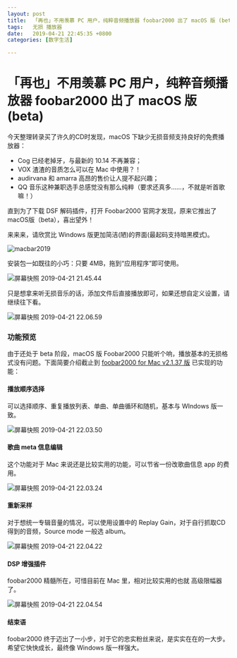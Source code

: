 ```yaml
---
layout: post
title:  「再也」不用羡慕 PC 用户，纯粹音频播放器 foobar2000 出了 macOS 版 (beta)
tags:   无损 播放器
date:   2019-04-21 22:45:35 +0800
categories: [数字生活] 

---
```


# 「再也」不用羡慕 PC 用户，纯粹音频播放器 foobar2000 出了 macOS 版 (beta)

今天整理转录买了许久的CD时发现，macOS 下缺少无损音频支持良好的免费播放器：

- Cog 已经老掉牙，与最新的 10.14 不再兼容；
- VOX 渣渣的音质怎么可以在 Mac 中使用？！
- audirvana 和 amarra 高昂的售价让人提不起兴趣；
- QQ 音乐这种兼职选手总感觉没有那么纯粹（要求还真多……，不就是听首歌嘛！）

直到为了下载 DSF 解码插件，打开 Foobar2000 官网才发现，原来它推出了 macOS版（beta），喜出望外！

来来来，请欣赏比 Windows 版更加简洁(陋)的界面(最起码支持暗黑模式)。

![macbar2019](https://ws4.sinaimg.cn/large/006tNc79ly1g2ambr6nqwj318d0u0n78.jpg)

安装包一如既往的小巧：只要 4MB，拖到“应用程序”即可使用。

![屏幕快照 2019-04-21 21.45.44](https://ws2.sinaimg.cn/large/006tNc79ly1g2amk1yecnj30q80rggvc.jpg)

只是想拿来听无损音乐的话，添加文件后直接播放即可，如果还想自定义设置，请继续往下看。

![屏幕快照 2019-04-21 22.06.59](https://ws1.sinaimg.cn/large/006tNc79ly1g2amqwsemqj30cg0csgnf.jpg)

### 功能预览

由于还处于 beta 阶段，macOS 版 Foobar2000 只能听个响，播放基本的无损格式没有问题。下面简要介绍截止到 [foobar2000 for Mac v2.1.37 版](http://www.foobar2000.org/getfile/76ebb0d91cf10363239224c555a6f1dc/foobar2000-v2.1.37.dmg) 已实现的功能：

#### 播放顺序选择

可以选择顺序、重复播放列表、单曲、单曲循环和随机，基本与 WIndows 版一致。

![屏幕快照 2019-04-21 22.03.50](https://ws2.sinaimg.cn/large/006tNc79ly1g2ammhz1jzj30ai0800tq.jpg)

#### 歌曲 meta 信息编辑

这个功能对于 Mac 来说还是比较实用的功能，可以节省一份改歌曲信息 app 的费用。

![屏幕快照 2019-04-21 22.03.24](https://ws3.sinaimg.cn/large/006tNc79ly1g2amnz4o51j30vq0u0156.jpg)

#### 重新采样

对于想统一专辑音量的情况，可以使用设置中的 Replay Gain，对于自行抓取CD得到的音频，Source mode 一般选 album。

![屏幕快照 2019-04-21 22.04.22](https://ws2.sinaimg.cn/large/006tNc79ly1g2amt9z4o1j318u0u0qec.jpg)

#### DSP 增强插件

foobar2000 精髓所在，可惜目前在 Mac 里，相对比较实用的也就 高级限幅器了。

![屏幕快照 2019-04-21 22.04.54](https://ws4.sinaimg.cn/large/006tNc79ly1g2amwed2spj318u0u016u.jpg)

#### 结束语

foobar2000 终于迈出了一小步，对于它的忠实粉丝来说，是实实在在的一大步。希望它快快成长，最终像 Windows 版一样强大。

